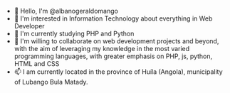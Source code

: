 - 👋  Hello, I'm @albanogeraldomango
- 👀 I'm interested in Information Technology about everything in Web Developer
- 🌱 I'm currently studying PHP and Python
- 💞️ I'm willing to collaborate on web development projects and beyond, with the aim of leveraging my knowledge in the most varied programming languages, with greater emphasis on PHP, js, python, HTML and CSS
- 📫 I am currently located in the province of Huíla (Angola), municipality of Lubango Bula Matady.

<!---
albanogeraldomango/albanogeraldomango is a ✨ special ✨ repository because its `README.md` (this file) appears on your GitHub profile.
You can click the Preview link to take a look at your changes.
--->
